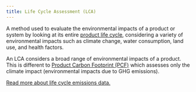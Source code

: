 ```yaml
---
title: Life Cycle Assessment (LCA)
---
```


A method used to evaluate the environmental impacts of a product or system by looking at its entire [product life cycle](/resources/glossary#product-life-cycle), considering a variety of environmental impacts such as climate change, water consumption, land use, and health factors. 

An LCA considers a broad range of environmental impacts of a product. This is different to [Product Carbon Footprint (PCF)](/resources/glossary#product-carbon-footprint-pcf) which assesses only the climate impact (environmental impacts due to GHG emissions).

[Read more about life cycle emissions data.](/technology-categories/lifecycle#life-cycle-emissions-data)